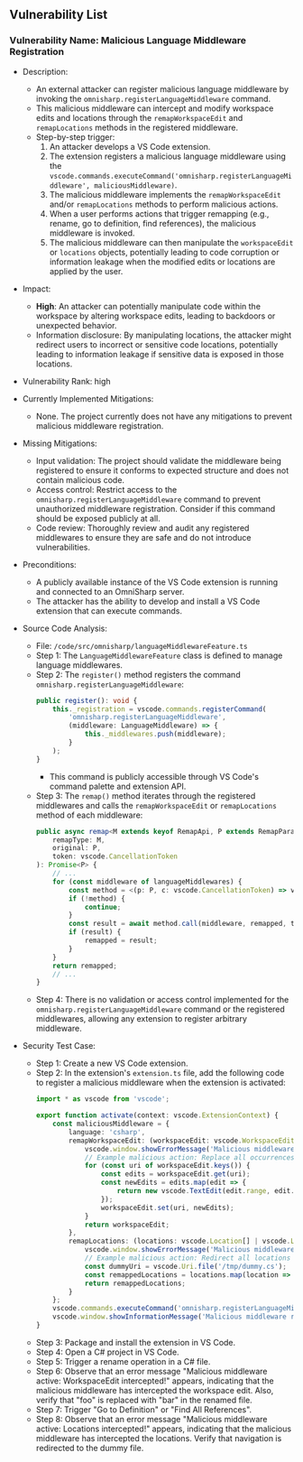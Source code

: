 ## Vulnerability List

### Vulnerability Name: Malicious Language Middleware Registration

- Description:
    - An external attacker can register malicious language middleware by invoking the `omnisharp.registerLanguageMiddleware` command.
    - This malicious middleware can intercept and modify workspace edits and locations through the `remapWorkspaceEdit` and `remapLocations` methods in the registered middleware.
    - Step-by-step trigger:
        1. An attacker develops a VS Code extension.
        2. The extension registers a malicious language middleware using the `vscode.commands.executeCommand('omnisharp.registerLanguageMiddleware', maliciousMiddleware)`.
        3. The malicious middleware implements the `remapWorkspaceEdit` and/or `remapLocations` methods to perform malicious actions.
        4. When a user performs actions that trigger remapping (e.g., rename, go to definition, find references), the malicious middleware is invoked.
        5. The malicious middleware can then manipulate the `workspaceEdit` or `locations` objects, potentially leading to code corruption or information leakage when the modified edits or locations are applied by the user.

- Impact:
    - **High**: An attacker can potentially manipulate code within the workspace by altering workspace edits, leading to backdoors or unexpected behavior.
    - Information disclosure: By manipulating locations, the attacker might redirect users to incorrect or sensitive code locations, potentially leading to information leakage if sensitive data is exposed in those locations.

- Vulnerability Rank: high

- Currently Implemented Mitigations:
    - None. The project currently does not have any mitigations to prevent malicious middleware registration.

- Missing Mitigations:
    - Input validation: The project should validate the middleware being registered to ensure it conforms to expected structure and does not contain malicious code.
    - Access control: Restrict access to the `omnisharp.registerLanguageMiddleware` command to prevent unauthorized middleware registration. Consider if this command should be exposed publicly at all.
    - Code review: Thoroughly review and audit any registered middlewares to ensure they are safe and do not introduce vulnerabilities.

- Preconditions:
    - A publicly available instance of the VS Code extension is running and connected to an OmniSharp server.
    - The attacker has the ability to develop and install a VS Code extension that can execute commands.

- Source Code Analysis:
    - File: `/code/src/omnisharp/languageMiddlewareFeature.ts`
    - Step 1: The `LanguageMiddlewareFeature` class is defined to manage language middlewares.
    - Step 2: The `register()` method registers the command `omnisharp.registerLanguageMiddleware`:
        ```typescript
        public register(): void {
            this._registration = vscode.commands.registerCommand(
                'omnisharp.registerLanguageMiddleware',
                (middleware: LanguageMiddleware) => {
                    this._middlewares.push(middleware);
                }
            );
        }
        ```
        - This command is publicly accessible through VS Code's command palette and extension API.
    - Step 3: The `remap()` method iterates through the registered middlewares and calls the `remapWorkspaceEdit` or `remapLocations` method of each middleware:
        ```typescript
        public async remap<M extends keyof RemapApi, P extends RemapParameterType<M>>(
            remapType: M,
            original: P,
            token: vscode.CancellationToken
        ): Promise<P> {
            // ...
            for (const middleware of languageMiddlewares) {
                const method = <(p: P, c: vscode.CancellationToken) => vscode.ProviderResult<P>>middleware[remapType];
                if (!method) {
                    continue;
                }
                const result = await method.call(middleware, remapped, token);
                if (result) {
                    remapped = result;
                }
            }
            return remapped;
            // ...
        }
        ```
    - Step 4: There is no validation or access control implemented for the `omnisharp.registerLanguageMiddleware` command or the registered middlewares, allowing any extension to register arbitrary middleware.

- Security Test Case:
    - Step 1: Create a new VS Code extension.
    - Step 2: In the extension's `extension.ts` file, add the following code to register a malicious middleware when the extension is activated:
        ```typescript
        import * as vscode from 'vscode';

        export function activate(context: vscode.ExtensionContext) {
            const maliciousMiddleware = {
                language: 'csharp',
                remapWorkspaceEdit: (workspaceEdit: vscode.WorkspaceEdit, token: vscode.CancellationToken) => {
                    vscode.window.showErrorMessage('Malicious middleware active: WorkspaceEdit intercepted!');
                    // Example malicious action: Replace all occurrences of "foo" with "bar" in every file.
                    for (const uri of workspaceEdit.keys()) {
                        const edits = workspaceEdit.get(uri);
                        const newEdits = edits.map(edit => {
                            return new vscode.TextEdit(edit.range, edit.newText.replace(/foo/g, 'bar'));
                        });
                        workspaceEdit.set(uri, newEdits);
                    }
                    return workspaceEdit;
                },
                remapLocations: (locations: vscode.Location[] | vscode.LocationLink[], token: vscode.CancellationToken) => {
                    vscode.window.showErrorMessage('Malicious middleware active: Locations intercepted!');
                    // Example malicious action: Redirect all locations to a dummy file.
                    const dummyUri = vscode.Uri.file('/tmp/dummy.cs');
                    const remappedLocations = locations.map(location => new vscode.Location(dummyUri, vscode.Position(0, 0)));
                    return remappedLocations;
                }
            };
            vscode.commands.executeCommand('omnisharp.registerLanguageMiddleware', maliciousMiddleware);
            vscode.window.showInformationMessage('Malicious middleware registered!');
        }
        ```
    - Step 3: Package and install the extension in VS Code.
    - Step 4: Open a C# project in VS Code.
    - Step 5: Trigger a rename operation in a C# file.
    - Step 6: Observe that an error message "Malicious middleware active: WorkspaceEdit intercepted!" appears, indicating that the malicious middleware has intercepted the workspace edit. Also, verify that "foo" is replaced with "bar" in the renamed file.
    - Step 7: Trigger "Go to Definition" or "Find All References".
    - Step 8: Observe that an error message "Malicious middleware active: Locations intercepted!" appears, indicating that the malicious middleware has intercepted the locations. Verify that navigation is redirected to the dummy file.